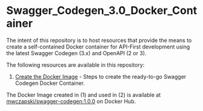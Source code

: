 # Swagger_Codegen_3.0_Docker_Container

The intent of this repository is to host resources that provide the means to create a self-contained Docker container for API-First development using the latest Swagger Codegen (3.x) and OpenAPI (2 or 3).

The following resources are available in this repository:

1. [Create the Docker Image](Swagger_Codegen_Docker_Container_for_API-First_Development.md) - Steps to create the ready-to-go Swagger Codegen Docker Container.

<!--
2. [Start Docker Container and works with Swagger Editor](How_To_Use_Swagger_Codegen_Docker_Image.md)
 -->

The Docker Image created in (1) and used in (2) is available at [mwczapski/swagger-codegen:1.0.0](https://hub.docker.com/r/mwczapski/swagger_codegen) on Docker Hub.
